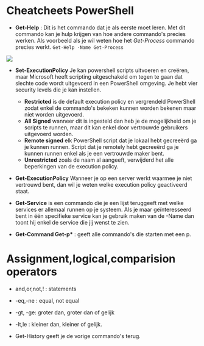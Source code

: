 # Cheatcheets PowerShell #

- **Get-Help** : Dit is het commando dat je als eerste moet leren. Met dit commando kan je hulp krijgen van hoe andere commando's precies werken. Als voorbeeld als je wil weten hoe het *Get-Process* commando precies werkt.
    `Get-Help -Name Get-Process`

![](https://github.com/HoGentTIN/ops3-g01/blob/master/weekrapport/img/PowerShell_Cheat_Get-Help.PNG?raw=true)

- **Set-ExecutionPolicy** Je kan powershell scripts uitvoeren en creëren, maar Microsoft heeft scripting uitgeschakeld om tegen te gaan dat slechte code wordt uitgevoerd in een PowerShell omgeving. Je hebt vier security levels die je kan instellen.
	- **Restricted** is de default execution policy en vergrendeld PowerShell zodat enkel de commando's bekeken kunnen worden bekenen maar niet worden uitgevoerd.
	- **All Signed** wanneer dit is ingesteld dan heb je de mogelijkheid om je scripts te runnen, maar dit kan enkel door vertrouwde gebruikers uitgevoerd worden.	
	- **Remote signed** elk PowerShell script dat je lokaal hebt gecreeërd ga je kunnen runnen. Script dat je remotely hebt gecreeërd ga je kunnen runnen enkel als je een vertrouwde maker bent.
	- **Unrestricted** zoals de naam al aangeeft, verwijderd het alle beperkingen van de  execution policy.
- **Get-ExecutionPolicy**
Wanneer je op een server werkt waarmee je niet vertrouwd bent, dan wil je weten welke execution policy geactiveerd staat.

- **Get-Service** is een commando die je een lijst teruggeeft met welke services er allemaal runnen op je systeem. Als je maar geïnteresseerd bent in één specifieke service kan je gebruik maken van de -Name dan toont hij enkel de service die jij wenst te zien.

- **Get-Command Get-p\*** : geeft alle commando's die starten met een p.


# Assignment,logical,comparision operators
 
- and,or,not,! : statements
- -eq,-ne : equal, not equal
- -gt, -ge: groter dan, groter dan of gelijk
-  -lt,le : kleiner dan, kleiner of gelijk.

- Get-History geeft je de vorige commando's terug.
